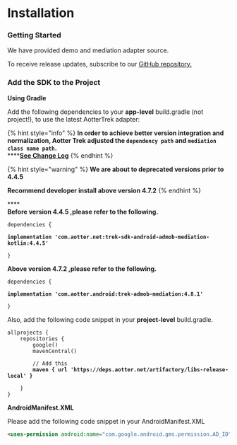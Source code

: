 # Installation

### Getting Started

We have provided demo and mediation adapter source.

To receive release updates, subscribe to our [GitHub repository.](https://github.com/aotter/aotter-trek-mediation-android)

### Add the SDK to the Project

**Using Gradle**

Add the following dependencies to your **app-level** build.gradle (not project!), to use the latest AotterTrek adapter:

{% hint style="info" %}
**In order to achieve better version integration and normalization, Aotter Trek adjusted the `dependency path` and `mediation class name path`.**\
****[**See Change Log**](../changelog.md)
{% endhint %}

{% hint style="warning" %}
**We are about to deprecated versions prior to 4.4.5**

**Recommend developer install above version 4.7.2**
{% endhint %}

****\
**Before version 4.4.5 ,please refer to the following.**

<pre class="language-groovy"><code class="lang-groovy">dependencies {

<strong>implementation 'com.aotter.net:trek-sdk-android-admob-mediation-kotlin:4.4.5'
</strong>
}</code></pre>

**Above version 4.7.2 ,please refer to the following.**

<pre class="language-groovy"><code class="lang-groovy">dependencies {

<strong>implementation 'com.aotter.android:trek-admob-mediation:4.8.1'
</strong>
}</code></pre>

Also, add the following code snippet in your **project-level** build.gradle.

<pre class="language-groovy"><code class="lang-groovy">allprojects {
    repositories {
        google()
        mavenCentral()
        
        // Add this
<strong>        maven { url 'https://deps.aotter.net/artifactory/libs-release-local' }
</strong>        
    }
}</code></pre>

**AndroidManifest.XML**

Please add the following code snippet in your AndroidManifest.XML

```xml
<uses-permission android:name="com.google.android.gms.permission.AD_ID" />
```
